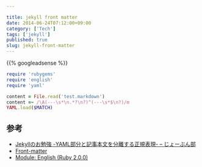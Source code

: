 ```yaml
---

title: jekyll front matter
date: 2014-06-24T07:12:00+09:00
category: ['Tech']
tags: ['jekyll']
published: true
slug: jekyll-front-matter
---
```



{{% googleadsense %}}

```ruby
require 'rubygems'
require 'english'
require 'yaml'

content = File.read('test.markdown')
content =~ /\A(---\s*\n.*?\n?)^(---\s*$\n?)/m
YAML.load($MATCH)
```


## 参考
- [Jekyllのお勉強 -YAML部分と記事本文を分離する正規表現- – じょーぶん部](http://meganii.com/blog/2013/05/23/regexp-jekyll/)
- [Front-matter](http://jekyllrb.com/docs/frontmatter/)
- [Module: English (Ruby 2.0.0)](http://ruby-doc.org/stdlib-2.0.0/libdoc/English/rdoc/English.html)
